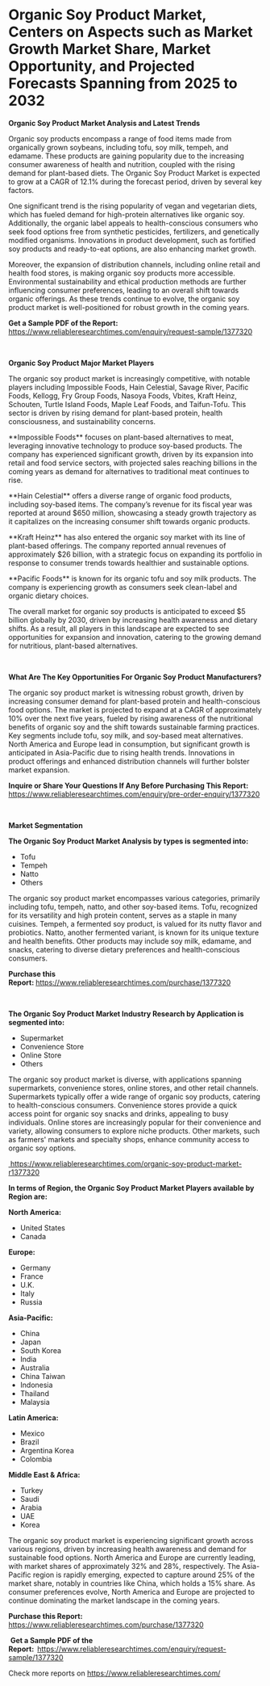 <p><h1>Organic Soy Product Market, Centers on Aspects such as Market Growth Market Share, Market Opportunity, and Projected Forecasts Spanning from 2025 to 2032</h1></p><p><strong>Organic Soy Product Market Analysis and Latest Trends</strong></p>
<p><p>Organic soy products encompass a range of food items made from organically grown soybeans, including tofu, soy milk, tempeh, and edamame. These products are gaining popularity due to the increasing consumer awareness of health and nutrition, coupled with the rising demand for plant-based diets. The Organic Soy Product Market is expected to grow at a CAGR of 12.1% during the forecast period, driven by several key factors.</p><p>One significant trend is the rising popularity of vegan and vegetarian diets, which has fueled demand for high-protein alternatives like organic soy. Additionally, the organic label appeals to health-conscious consumers who seek food options free from synthetic pesticides, fertilizers, and genetically modified organisms. Innovations in product development, such as fortified soy products and ready-to-eat options, are also enhancing market growth.</p><p>Moreover, the expansion of distribution channels, including online retail and health food stores, is making organic soy products more accessible. Environmental sustainability and ethical production methods are further influencing consumer preferences, leading to an overall shift towards organic offerings. As these trends continue to evolve, the organic soy product market is well-positioned for robust growth in the coming years.</p></p>
<p><strong>Get a Sample PDF of the Report:&nbsp;</strong> <a href="https://www.reliableresearchtimes.com/enquiry/request-sample/1377320?utm_campaign=1558&utm_medium=2&utm_source=Github&utm_content=ia&utm_term=13012025&utm_id=organic-soy-product">https://www.reliableresearchtimes.com/enquiry/request-sample/1377320</a></p>
<p>&nbsp;</p>
<p><strong>Organic Soy Product Major Market Players</strong></p>
<p><p>The organic soy product market is increasingly competitive, with notable players including Impossible Foods, Hain Celestial, Savage River, Pacific Foods, Kellogg, Fry Group Foods, Nasoya Foods, Vbites, Kraft Heinz, Schouten, Turtle Island Foods, Maple Leaf Foods, and Taifun-Tofu. This sector is driven by rising demand for plant-based protein, health consciousness, and sustainability concerns.</p><p>**Impossible Foods** focuses on plant-based alternatives to meat, leveraging innovative technology to produce soy-based products. The company has experienced significant growth, driven by its expansion into retail and food service sectors, with projected sales reaching billions in the coming years as demand for alternatives to traditional meat continues to rise.</p><p>**Hain Celestial** offers a diverse range of organic food products, including soy-based items. The company’s revenue for its fiscal year was reported at around $650 million, showcasing a steady growth trajectory as it capitalizes on the increasing consumer shift towards organic products.</p><p>**Kraft Heinz** has also entered the organic soy market with its line of plant-based offerings. The company reported annual revenues of approximately $26 billion, with a strategic focus on expanding its portfolio in response to consumer trends towards healthier and sustainable options.</p><p>**Pacific Foods** is known for its organic tofu and soy milk products. The company is experiencing growth as consumers seek clean-label and organic dietary choices.</p><p>The overall market for organic soy products is anticipated to exceed $5 billion globally by 2030, driven by increasing health awareness and dietary shifts. As a result, all players in this landscape are expected to see opportunities for expansion and innovation, catering to the growing demand for nutritious, plant-based alternatives.</p></p>
<p>&nbsp;</p>
<p><strong>What Are The Key Opportunities For Organic Soy Product Manufacturers?</strong></p>
<p><p>The organic soy product market is witnessing robust growth, driven by increasing consumer demand for plant-based protein and health-conscious food options. The market is projected to expand at a CAGR of approximately 10% over the next five years, fueled by rising awareness of the nutritional benefits of organic soy and the shift towards sustainable farming practices. Key segments include tofu, soy milk, and soy-based meat alternatives. North America and Europe lead in consumption, but significant growth is anticipated in Asia-Pacific due to rising health trends. Innovations in product offerings and enhanced distribution channels will further bolster market expansion.</p></p>
<p><strong>Inquire or Share Your Questions If Any Before Purchasing This Report:</strong> <a href="https://www.reliableresearchtimes.com/enquiry/pre-order-enquiry/1377320?utm_campaign=1558&utm_medium=2&utm_source=Github&utm_content=ia&utm_term=13012025&utm_id=organic-soy-product">https://www.reliableresearchtimes.com/enquiry/pre-order-enquiry/1377320</a></p>
<p>&nbsp;</p>
<p><strong>Market Segmentation</strong></p>
<p><strong>The Organic Soy Product Market Analysis by types is segmented into:</strong></p>
<p><ul><li>Tofu</li><li>Tempeh</li><li>Natto</li><li>Others</li></ul></p>
<p><p>The organic soy product market encompasses various categories, primarily including tofu, tempeh, natto, and other soy-based items. Tofu, recognized for its versatility and high protein content, serves as a staple in many cuisines. Tempeh, a fermented soy product, is valued for its nutty flavor and probiotics. Natto, another fermented variant, is known for its unique texture and health benefits. Other products may include soy milk, edamame, and snacks, catering to diverse dietary preferences and health-conscious consumers.</p></p>
<p><strong>Purchase this Report:&nbsp;</strong><a href="https://www.reliableresearchtimes.com/purchase/1377320?utm_campaign=1558&utm_medium=2&utm_source=Github&utm_content=ia&utm_term=13012025&utm_id=organic-soy-product">https://www.reliableresearchtimes.com/purchase/1377320</a></p>
<p>&nbsp;</p>
<p><strong>The Organic Soy Product Market Industry Research by Application is segmented into:</strong></p>
<p><ul><li>Supermarket</li><li>Convenience Store</li><li>Online Store</li><li>Others</li></ul></p>
<p><p>The organic soy product market is diverse, with applications spanning supermarkets, convenience stores, online stores, and other retail channels. Supermarkets typically offer a wide range of organic soy products, catering to health-conscious consumers. Convenience stores provide a quick access point for organic soy snacks and drinks, appealing to busy individuals. Online stores are increasingly popular for their convenience and variety, allowing consumers to explore niche products. Other markets, such as farmers' markets and specialty shops, enhance community access to organic soy options.</p></p>
<p><a href="https://www.reliableresearchtimes.com/organic-soy-product-market-r1377320?utm_campaign=1558&utm_medium=2&utm_source=Github&utm_content=ia&utm_term=13012025&utm_id=organic-soy-product">&nbsp;https://www.reliableresearchtimes.com/organic-soy-product-market-r1377320</a></p>
<p><strong>In terms of Region, the Organic Soy Product Market Players available by Region are:</strong></p>
<p>
    <p> <strong> North America: </strong>
        <ul>
            <li>United States</li>
            <li>Canada</li>
        </ul>
        </p> 
    <p> <strong> Europe: </strong>
        <ul>
            <li>Germany</li>
            <li>France</li>
            <li>U.K.</li>
            <li>Italy</li>
            <li>Russia</li>
        </ul>
        </p> 
    <p> <strong> Asia-Pacific: </strong>
        <ul>
            <li>China</li>
            <li>Japan</li>
            <li>South Korea</li>
            <li>India</li>
            <li>Australia</li>
            <li>China Taiwan</li>
            <li>Indonesia</li>
            <li>Thailand</li>
            <li>Malaysia</li>
        </ul>
        </p> 
    <p> <strong> Latin America: </strong>
        <ul>
            <li>Mexico</li>
            <li>Brazil</li>
            <li>Argentina Korea</li>
            <li>Colombia</li>
        </ul>
        </p> 
    <p> <strong> Middle East & Africa: </strong>
        <ul>
            <li>Turkey</li>
            <li>Saudi</li>
            <li>Arabia</li>
            <li>UAE</li>
            <li>Korea</li>
        </ul>
    </p>
    </p>
<p><p>The organic soy product market is experiencing significant growth across various regions, driven by increasing health awareness and demand for sustainable food options. North America and Europe are currently leading, with market shares of approximately 32% and 28%, respectively. The Asia-Pacific region is rapidly emerging, expected to capture around 25% of the market share, notably in countries like China, which holds a 15% share. As consumer preferences evolve, North America and Europe are projected to continue dominating the market landscape in the coming years.</p></p>
<p><strong>Purchase this Report: </strong><a href="https://www.reliableresearchtimes.com/purchase/1377320?utm_campaign=1558&utm_medium=2&utm_source=Github&utm_content=ia&utm_term=13012025&utm_id=organic-soy-product">https://www.reliableresearchtimes.com/purchase/1377320</a></p>
<p>&nbsp;<strong>Get a Sample PDF of the Report:&nbsp;&nbsp;</strong><a href="https://www.reliableresearchtimes.com/enquiry/request-sample/1377320?utm_campaign=1558&utm_medium=2&utm_source=Github&utm_content=ia&utm_term=13012025&utm_id=organic-soy-product">https://www.reliableresearchtimes.com/enquiry/request-sample/1377320</a></p>
<p><strong></strong></p>
<p>Check more reports on <a href="https://www.reliableresearchtimes.com/?utm_campaign=1558&utm_medium=2&utm_source=Github&utm_content=ia&utm_term=13012025&utm_id=organic-soy-product">https://www.reliableresearchtimes.com/</a></p>